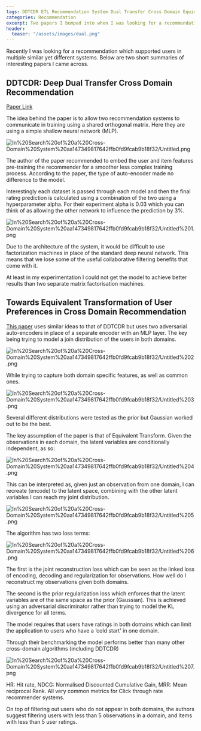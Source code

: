 ```yaml
---
tags: DDTCDR ETL Recommendation System Dual Transfer Cross Domain Equivalent Transformation User Preferences
categories: Recommendation
excerpt: Two papers I bumped into when I was looking for a recommendation which supported users in multiple similar yet different systems. DDTCDR Deep Dual Transfer Cross Domain Recommendation and Towards Equivalent Transformation of User Preferences in Cross Domain Recommendation.
header:
  teaser: "/assets/images/dual.png"
---
```


Recently I was looking for a recommendation which supported users in multiple similar yet different systems. Below are two short summaries of interesting papers I came across.

## DDTCDR: Deep Dual Transfer Cross Domain Recommendation

[Paper Link](https://arxiv.org/pdf/1910.05189v1.pdf)

The idea behind the paper is to allow two recommendation systems to communicate in training using a shared orthogonal matrix. Here they are using a simple shallow neural network (MLP).

![In%20Search%20of%20a%20Cross-Domain%20System%20aa147349817642ffb0fd9fcab9b18f32/Untitled.png](/jakyll/assets/In%20Search%20of%20a%20Cross-Domain%20System%20aa147349817642ffb0fd9fcab9b18f32/Untitled.png)

The author of the paper recommended to embed the user and item features pre-training the recommender for a smoother less complex training process. According to the paper, the type of auto-encoder made no difference to the model.

Interestingly each dataset is passed through each model and then the final rating prediction is calculated using a combination of the two using a hyperparameter alpha. For their experiment alpha is 0.03 which you can think of as allowing the other network to influence the prediction by 3%.

![In%20Search%20of%20a%20Cross-Domain%20System%20aa147349817642ffb0fd9fcab9b18f32/Untitled%201.png](/jakyll/assets/In%20Search%20of%20a%20Cross-Domain%20System%20aa147349817642ffb0fd9fcab9b18f32/Untitled%201.png)

Due to the architecture of the system, it would be difficult to use factorization machines in place of the standard deep neural network. This means that we lose some of the useful collaborative filtering benefits that come with it.

At least in my experimentation I could not get the model to achieve better results than two separate matrix factorisation machines.

## Towards Equivalent Transformation of User Preferences in Cross Domain Recommendation

[This paper](https://dl.acm.org/doi/abs/10.1145/3357384.3357992) uses similar ideas to that of DDTCDR but uses two adversarial auto-encoders in place of a separate encoder with an MLP layer. The key being trying to model a join distribution of the users in both domains.

![In%20Search%20of%20a%20Cross-Domain%20System%20aa147349817642ffb0fd9fcab9b18f32/Untitled%202.png](/jakyll/assets/In%20Search%20of%20a%20Cross-Domain%20System%20aa147349817642ffb0fd9fcab9b18f32/Untitled%202.png)

While trying to capture both domain specific features, as well as common ones.

![In%20Search%20of%20a%20Cross-Domain%20System%20aa147349817642ffb0fd9fcab9b18f32/Untitled%203.png](/jakyll/assets/In%20Search%20of%20a%20Cross-Domain%20System%20aa147349817642ffb0fd9fcab9b18f32/Untitled%203.png)

Several different distributions were tested as the prior but Gaussian worked out to be the best.

The key assumption of the paper is that of Equivalent Transform. Given the observations in each domain, the latent variables are conditionally independent, as so:

![In%20Search%20of%20a%20Cross-Domain%20System%20aa147349817642ffb0fd9fcab9b18f32/Untitled%204.png](/jakyll/assets/In%20Search%20of%20a%20Cross-Domain%20System%20aa147349817642ffb0fd9fcab9b18f32/Untitled%204.png)

This can be interpreted as, given just an observation from one domain, I can recreate (encode) to the latent space, combining with the other latent variables I can reach my joint distribution.

![In%20Search%20of%20a%20Cross-Domain%20System%20aa147349817642ffb0fd9fcab9b18f32/Untitled%205.png](/jakyll/assets/In%20Search%20of%20a%20Cross-Domain%20System%20aa147349817642ffb0fd9fcab9b18f32/Untitled%205.png)

The algorithm has two loss terms:

![In%20Search%20of%20a%20Cross-Domain%20System%20aa147349817642ffb0fd9fcab9b18f32/Untitled%206.png](/jakyll/assets/In%20Search%20of%20a%20Cross-Domain%20System%20aa147349817642ffb0fd9fcab9b18f32/Untitled%206.png)

The first is the joint reconstruction loss which can be seen as the linked loss of encoding, decoding and regularization for observations. How well do I reconstruct my observations given both domains.

The second is the prior regularization loss which enforces that the latent variables are of the same space as the prior (Gaussian). This is achieved using an adversarial discriminator rather than trying to model the KL divergence for all terms.

The model requires that users have ratings in both domains which can limit the application to users who have a ‘cold start' in one domain.

Through their benchmarking the model performs better than many other cross-domain algorithms (including DDTCDR)

![In%20Search%20of%20a%20Cross-Domain%20System%20aa147349817642ffb0fd9fcab9b18f32/Untitled%207.png](/jakyll/assets/In%20Search%20of%20a%20Cross-Domain%20System%20aa147349817642ffb0fd9fcab9b18f32/Untitled%207.png)

HR: Hit rate, NDCG: Normalised Discounted Cumulative Gain, MRR: Mean reciprocal Rank. All very common metrics for Click through rate recommender systems.

On top of filtering out users who do not appear in both domains, the authors suggest filtering users with less than 5 observations in a domain, and items with less than 5 user ratings.
